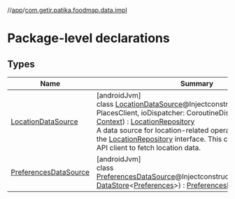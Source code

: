//[app](../../index.md)/[com.getir.patika.foodmap.data.impl](index.md)

# Package-level declarations

## Types

| Name | Summary |
|---|---|
| [LocationDataSource](-location-data-source/index.md) | [androidJvm]<br>class [LocationDataSource](-location-data-source/index.md)@Injectconstructor(placesClient: PlacesClient, ioDispatcher: CoroutineDispatcher, context: [Context](https://developer.android.com/reference/kotlin/android/content/Context.html)) : [LocationRepository](../com.getir.patika.foodmap.data/-location-repository/index.md)<br>A data source for location-related operations, implementing the [LocationRepository](../com.getir.patika.foodmap.data/-location-repository/index.md) interface. This class uses the Places API client to fetch location data. |
| [PreferencesDataSource](-preferences-data-source/index.md) | [androidJvm]<br>class [PreferencesDataSource](-preferences-data-source/index.md)@Injectconstructor(userPreferences: [DataStore](https://developer.android.com/reference/kotlin/androidx/datastore/core/DataStore.html)&lt;[Preferences](https://developer.android.com/reference/kotlin/androidx/datastore/preferences/core/Preferences.html)&gt;) : [PreferencesRepository](../com.getir.patika.foodmap.data/-preferences-repository/index.md) |
